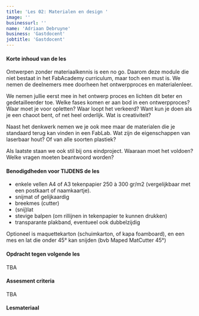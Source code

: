```yaml
---
title: 'Les 02: Materialen en design '
image: ''
businessurl: ''
name: 'Adriaan Debruyne'
business: 'Gastdocent'
jobtitle: 'Gastdocent'
---
```

> 
#### Korte inhoud van de les
Ontwerpen zonder materiaalkennis is een no go. Daarom deze module die niet bestaat in het FabAcademy curriculum, maar toch een must is. We nemen de deelnemers mee doorheen het ontwerpproces en materialenleer. 

We nemen jullie eerst mee in het ontwerp proces en lichten dit beter en gedetailleerder toe. Welke fases komen er aan bod in een ontwerpproces? Waar moet je voor opletten? Waar loopt het verkeerd? Want kun je doen als je een chaoot bent, of net heel orderlijk. Wat is creativiteit?

Naast het denkwerk nemen we je ook mee maar de materialen die je standaard terug kan vinden in een FabLab. Wat zijn de eigenschappen van laserbaar hout? Of van alle soorten plastiek? 

Als laatste staan we ook stil bij ons eindproject. Waaraan moet het voldoen? Welke vragen moeten beantwoord worden?

#### Benodigdheden voor TIJDENS de les

- enkele vellen A4 of A3 tekenpapier 250 à 300 gr/m2 (vergelijkbaar met een postkaart of naamkaartje).
- snijmat of gelijkaardig
- breekmes (cutter)
- (snij)lat
- stevige balpen (om rillijnen in tekenpapier te kunnen drukken)
- transparante plakband, eventueel ook dubbelzijdig

Optioneel is maquettekarton (schuimkarton, of kapa foamboard), en een mes en lat die onder 45° kan snijden (bvb Maped MatCutter 45°)

#### Opdracht tegen volgende les

TBA

#### Assesment criteria

TBA

#### Lesmateriaal


<!-- voorjaar:
- [Video van de les](https://www.youtube.com/watch?v=LFwHq78faFA)
- [Slides van de les](https://docs.google.com/presentation/d/1hBuEwP-9wuSchLKW6VBbPwHqiSWLA-sz4xnHZNudgQM/edit?usp=sharing)


#### Interesante links 

-->
